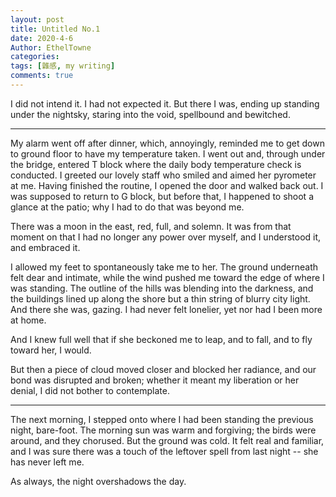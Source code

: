 ```yaml
---
layout: post
title: Untitled No.1
date: 2020-4-6
Author: EthelTowne
categories: 
tags: [雜感, my writing]
comments: true
--- 
```


I did not intend it. I had not expected it. But there I was, ending up standing under the nightsky, staring into the void, spellbound and bewitched.

***

My alarm went off after dinner, which, annoyingly, reminded me to get down to ground floor to have my temperature taken. I went out and, through under the bridge, entered T block where the daily body temperature check is conducted. I greeted our lovely staff who smiled and aimed her pyrometer at me. Having finished the routine, I opened the door and walked back out. I was supposed to return to G block, but before that, I happened to shoot a glance at the patio; why I had to do that was beyond me. 

There was a moon in the east, red, full, and solemn. It was from that moment on that I had no longer any power over myself, and I understood it, and embraced it.

I allowed my feet to spontaneously take me to her. The ground underneath felt dear and intimate, while the wind pushed me toward the edge of where I was standing. The outline of the hills was blending into the darkness, and the buildings lined up along the shore but a thin string of blurry city light. And there she was, gazing. I had never felt lonelier, yet nor had I been more at home.

And I knew full well that if she beckoned me to leap, and to fall, and to fly toward her, I would.

But then a piece of cloud moved closer and blocked her radiance, and our bond was disrupted and broken; whether it meant my liberation or her denial, I did not bother to contemplate.

***

The next morning, I stepped onto where I had been standing the previous night, bare-foot. The morning sun was warm and forgiving; the birds were around, and they chorused. But the ground was cold. It felt real and familiar, and I was sure there was a touch of the leftover spell from last night -- she has never left me.

As always, the night overshadows the day.

